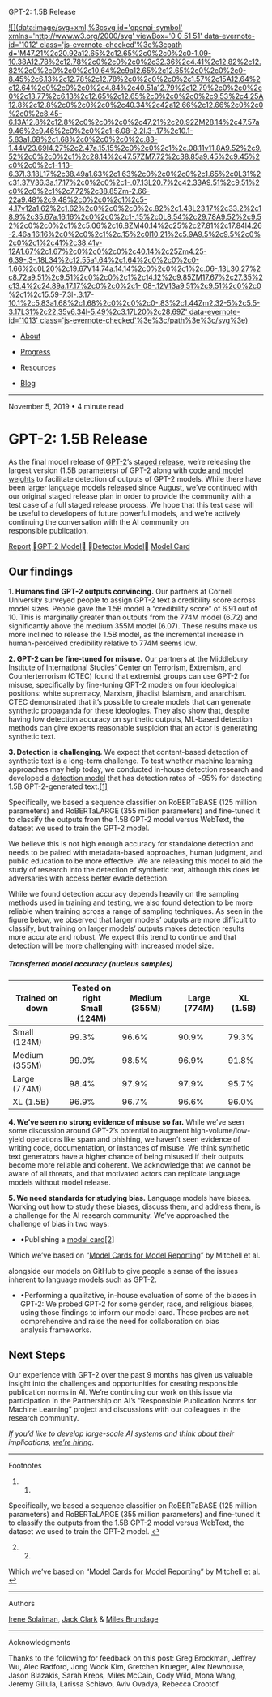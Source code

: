 GPT-2: 1.5B Release

 [![](data:image/svg+xml,%3csvg id='openai-symbol' xmlns='http://www.w3.org/2000/svg' viewBox='0 0 51 51' data-evernote-id='1012' class='js-evernote-checked'%3e%3cpath d='M47.21%2c20.92a12.65%2c12.65%2c0%2c0%2c0-1.09-10.38A12.78%2c12.78%2c0%2c0%2c0%2c32.36%2c4.41%2c12.82%2c12.82%2c0%2c0%2c0%2c10.64%2c9a12.65%2c12.65%2c0%2c0%2c0-8.45%2c6.13%2c12.78%2c12.78%2c0%2c0%2c0%2c1.57%2c15A12.64%2c12.64%2c0%2c0%2c0%2c4.84%2c40.51a12.79%2c12.79%2c0%2c0%2c0%2c13.77%2c6.13%2c12.65%2c12.65%2c0%2c0%2c0%2c9.53%2c4.25A12.8%2c12.8%2c0%2c0%2c0%2c40.34%2c42a12.66%2c12.66%2c0%2c0%2c0%2c8.45-6.13A12.8%2c12.8%2c0%2c0%2c0%2c47.21%2c20.92ZM28.14%2c47.57a9.46%2c9.46%2c0%2c0%2c1-6.08-2.2l.3-.17%2c10.1-5.83a1.68%2c1.68%2c0%2c0%2c0%2c.83-1.44V23.69l4.27%2c2.47a.15.15%2c0%2c0%2c1%2c.08.11v11.8A9.52%2c9.52%2c0%2c0%2c1%2c28.14%2c47.57ZM7.72%2c38.85a9.45%2c9.45%2c0%2c0%2c1-1.13-6.37l.3.18L17%2c38.49a1.63%2c1.63%2c0%2c0%2c0%2c1.65%2c0L31%2c31.37V36.3a.17.17%2c0%2c0%2c1-.07.13L20.7%2c42.33A9.51%2c9.51%2c0%2c0%2c1%2c7.72%2c38.85Zm-2.66-22a9.48%2c9.48%2c0%2c0%2c1%2c5-4.17v12a1.62%2c1.62%2c0%2c0%2c0%2c.82%2c1.43L23.17%2c33.2%2c18.9%2c35.67a.16.16%2c0%2c0%2c1-.15%2c0L8.54%2c29.78A9.52%2c9.52%2c0%2c0%2c1%2c5.06%2c16.8ZM40.14%2c25%2c27.81%2c17.84l4.26-2.46a.16.16%2c0%2c0%2c1%2c.15%2c0l10.21%2c5.9A9.5%2c9.5%2c0%2c0%2c1%2c41%2c38.41v-12A1.67%2c1.67%2c0%2c0%2c0%2c40.14%2c25Zm4.25-6.39-.3-.18L34%2c12.55a1.64%2c1.64%2c0%2c0%2c0-1.66%2c0L20%2c19.67V14.74a.14.14%2c0%2c0%2c1%2c.06-.13L30.27%2c8.72a9.51%2c9.51%2c0%2c0%2c1%2c14.12%2c9.85ZM17.67%2c27.35%2c13.4%2c24.89a.17.17%2c0%2c0%2c1-.08-.12V13a9.51%2c9.51%2c0%2c0%2c1%2c15.59-7.3l-.3.17-10.1%2c5.83a1.68%2c1.68%2c0%2c0%2c0-.83%2c1.44Zm2.32-5%2c5.5-3.17L31%2c22.35v6.34l-5.49%2c3.17L20%2c28.69Z' data-evernote-id='1013' class='js-evernote-checked'%3e%3c/path%3e%3c/svg%3e)](https://openai.com/)

- [About](https://openai.com/about/)

- [Progress](https://openai.com/progress/)

- [Resources](https://openai.com/resources/)

- [Blog](https://openai.com/blog/)

* * *

 November 5, 2019 • 4 minute read

# GPT-2: 1.5B Release

As the final model release of [GPT-2](https://openai.com/blog/better-language-models/)’s [staged release](https://openai.com/blog/gpt-2-6-month-follow-up/), we’re releasing the largest version (1.5B parameters) of GPT-2 along with [code and model weights](https://github.com/openai/gpt-2-output-dataset) to facilitate detection of outputs of GPT-2 models. While there have been larger language models released since August, we’ve continued with our original staged release plan in order to provide the community with a test case of a full staged release process. We hope that this test case will be useful to developers of future powerful models, and we’re actively continuing the conversation with the AI community on responsible publication.

 [Report](https://d4mucfpksywv.cloudfront.net/papers/GPT_2_Report.pdf)  [GPT-2 Model](https://github.com/openai/gpt-2)  [Detector Model](https://github.com/openai/gpt-2-output-dataset/tree/master/detector)  [Model Card](https://github.com/openai/gpt-2/blob/master/model_card.md)

## Our findings

**1. Humans find GPT-2 outputs convincing.** Our partners at Cornell University surveyed people to assign GPT-2 text a credibility score across model sizes. People gave the 1.5B model a “credibility score” of 6.91 out of 10. This is marginally greater than outputs from the 774M model (6.72) and significantly above the medium 355M model (6.07). These results make us more inclined to release the 1.5B model, as the incremental increase in human-perceived credibility relative to 774M seems low.

**2. GPT-2 can be fine-tuned for misuse.** Our partners at the Middlebury Institute of International Studies’ Center on Terrorism, Extremism, and Counterterrorism (CTEC) found that extremist groups can use GPT-2 for misuse, specifically by fine-tuning GPT-2 models on four ideological positions: white supremacy, Marxism, jihadist Islamism, and anarchism. CTEC demonstrated that it’s possible to create models that can generate synthetic propaganda for these ideologies. They also show that, despite having low detection accuracy on synthetic outputs, ML-based detection methods can give experts reasonable suspicion that an actor is generating synthetic text.

**3. Detection is challenging.** We expect that content-based detection of synthetic text is a long-term challenge. To test whether machine learning approaches may help today, we conducted in-house detection research and developed a [detection model](https://github.com/openai/gpt-2-output-dataset) that has detection rates of ~95% for detecting 1.5B GPT-2-generated text.[[1]](https://openai.com/blog/gpt-2-1-5b-release/#fn1)

Specifically, we based a sequence classifier on RoBERTaBASE (125 million parameters) and RoBERTaLARGE (355 million parameters) and fine-tuned it to classify the outputs from the 1.5B GPT-2 model versus WebText, the dataset we used to train the GPT-2 model.

We believe this is not high enough accuracy for standalone detection and needs to be paired with metadata-based approaches, human judgment, and public education to be more effective. We are releasing this model to aid the study of research into the detection of synthetic text, although this does let adversaries with access better evade detection.

While we found detection accuracy depends heavily on the sampling methods used in training and testing, we also found detection to be more reliable when training across a range of sampling techniques. As seen in the figure below, we observed that larger models’ outputs are more difficult to classify, but training on larger models’ outputs makes detection results more accurate and robust. We expect this trend to continue and that detection will be more challenging with increased model size.

##### Transferred model accuracy (nucleus samples)

| Trained on down | Tested on right<br>Small (124M) | Medium (355M) | Large (774M) | XL (1.5B) |
| --- | --- | --- | --- | --- |
| Small (124M) | 99.3% | 96.6% | 90.9% | 79.3% |
| Medium (355M) | 99.0% | 98.5% | 96.9% | 91.8% |
| Large (774M) | 98.4% | 97.9% | 97.9% | 95.7% |
| XL (1.5B) | 96.9% | 96.7% | 96.6% | 96.0% |

**4. We’ve seen no strong evidence of misuse so far.** While we’ve seen some discussion around GPT-2’s potential to augment high-volume/low-yield operations like spam and phishing, we haven’t seen evidence of writing code, documentation, or instances of misuse. We think synthetic text generators have a higher chance of being misused if their outputs become more reliable and coherent. We acknowledge that we cannot be aware of all threats, and that motivated actors can replicate language models without model release.

**5. We need standards for studying bias.** Language models have biases. Working out how to study these biases, discuss them, and address them, is a challenge for the AI research community. We’ve approached the challenge of bias in two ways:

- •Publishing a [model card](https://github.com/openai/gpt-2/blob/master/model_card.md)[[2]](https://openai.com/blog/gpt-2-1-5b-release/#fn2)

Which we’ve based on “[Model Cards for Model Reporting](https://arxiv.org/abs/1810.03993)” by Mitchell et al.

alongside our models on GitHub to give people a sense of the issues inherent to language models such as GPT-2.

- •Performing a qualitative, in-house evaluation of some of the biases in GPT-2: We probed GPT-2 for some gender, race, and religious biases, using those findings to inform our model card. These probes are not comprehensive and raise the need for collaboration on bias analysis frameworks.

## Next Steps

Our experience with GPT-2 over the past 9 months has given us valuable insight into the challenges and opportunities for creating responsible publication norms in AI. We’re continuing our work on this issue via participation in the Partnership on AI’s “Responsible Publication Norms for Machine Learning” project and discussions with our colleagues in the research community.

*If you’d like to develop large-scale AI systems and think about their implications, [we’re hiring](https://openai.com/jobs/).*

* * *

Footnotes
1. 1.

Specifically, we based a sequence classifier on RoBERTaBASE (125 million parameters) and RoBERTaLARGE (355 million parameters) and fine-tuned it to classify the outputs from the 1.5B GPT-2 model versus WebText, the dataset we used to train the GPT-2 model. [↩︎](https://openai.com/blog/gpt-2-1-5b-release/#fnref1)

2. 2.

Which we’ve based on “[Model Cards for Model Reporting](https://arxiv.org/abs/1810.03993)” by Mitchell et al. [↩︎](https://openai.com/blog/gpt-2-1-5b-release/#fnref2)

* * *

Authors

 [Irene Solaiman](https://openai.com/blog/authors/irene/), [Jack Clark](https://openai.com/blog/authors/jack-clark/) & [Miles Brundage](https://openai.com/blog/authors/miles/)

* * *

Acknowledgments

Thanks to the following for feedback on this post: Greg Brockman, Jeffrey Wu, Alec Radford, Jong Wook Kim, Gretchen Krueger, Alex Newhouse, Jason Blazakis, Sarah Kreps, Miles McCain, Cody Wild, Mona Wang, Jeremy Gillula, Larissa Schiavo, Aviv Ovadya, Rebecca Crootof